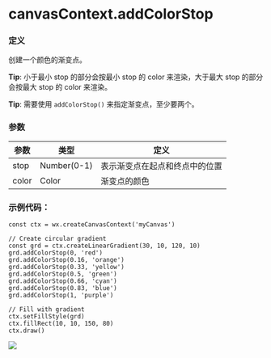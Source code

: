 <!-- https://mp.weixin.qq.com/debug/wxadoc/dev/api/canvas/add-color-stop.html -->

canvasContext.addColorStop
==========================

### 定义

创建一个颜色的渐变点。

**Tip**: 小于最小 stop 的部分会按最小 stop 的 color 来渲染，大于最大 stop 的部分会按最大 stop 的 color 来渲染。

**Tip**: 需要使用 `addColorStop()` 来指定渐变点，至少要两个。

### 参数

  参数    |  类型          |  定义              
----------|----------------|--------------------
  stop    |  Number(0-1)   |表示渐变点在起点和终点中的位置
  color   |  Color         |  渐变点的颜色      

### 示例代码：

    const ctx = wx.createCanvasContext('myCanvas')
    
    // Create circular gradient
    const grd = ctx.createLinearGradient(30, 10, 120, 10)
    grd.addColorStop(0, 'red')
    grd.addColorStop(0.16, 'orange')
    grd.addColorStop(0.33, 'yellow')
    grd.addColorStop(0.5, 'green')
    grd.addColorStop(0.66, 'cyan')
    grd.addColorStop(0.83, 'blue')
    grd.addColorStop(1, 'purple')
    
    // Fill with gradient
    ctx.setFillStyle(grd)
    ctx.fillRect(10, 10, 150, 80)
    ctx.draw()
    

![](https://mp.weixin.qq.com/debug/wxadoc/dev/image/canvas/color-stop.png?t=201828)
